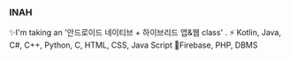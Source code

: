 ###  INAH

✨I'm taking an '안드로이드 네이티브 + 하이브리드 앱&웹 class' .
⚡ Kotlin, Java, C#, C++, Python, C, HTML, CSS, Java Script
🔭Firebase, PHP, DBMS
<!--
**INAH-PAK/INAH-PAK** is a ✨ _special_ ✨ repository because its `README.md` (this file) appears on your GitHub profile.

Here are some ideas to get you started:

- 🔭 하이브리드 + 네이티브 앱개발 과정 수강 중
- 🌱 I’m currently learning ...
- 👯 I’m looking to collaborate on ...
- 🤔 I’m looking for help with ...
- 💬 Ask me about ...
- 📫 How to reach me: ...
- 😄 Pronouns: ...
- ⚡ Fun fact: ...
-->
